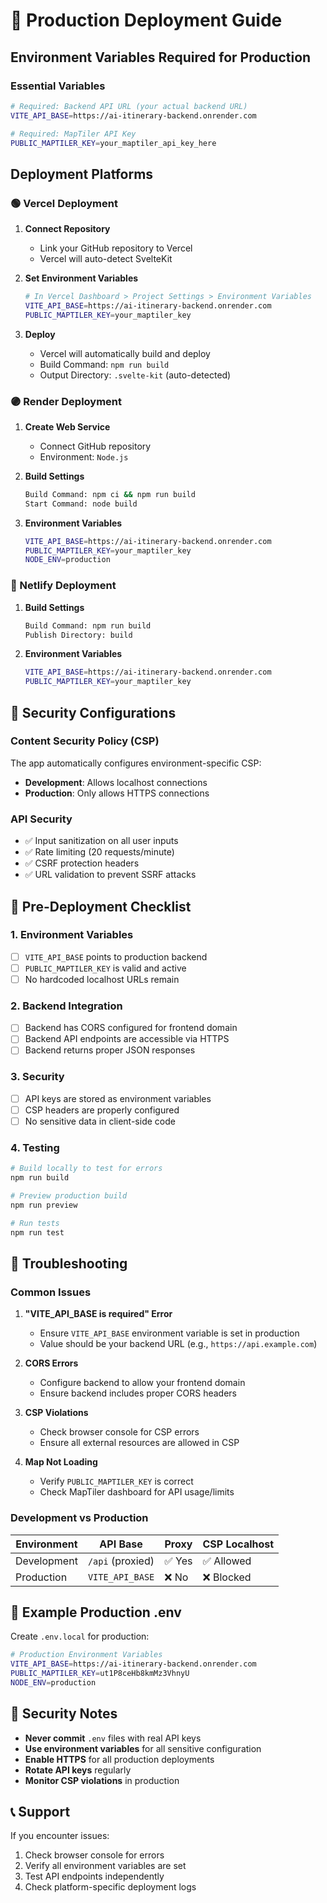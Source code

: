 # 🚀 Production Deployment Guide

## Environment Variables Required for Production

### Essential Variables

```bash
# Required: Backend API URL (your actual backend URL)
VITE_API_BASE=https://ai-itinerary-backend.onrender.com

# Required: MapTiler API Key
PUBLIC_MAPTILER_KEY=your_maptiler_api_key_here
```

## Deployment Platforms

### 🟢 Vercel Deployment

1. **Connect Repository**
   - Link your GitHub repository to Vercel
   - Vercel will auto-detect SvelteKit

2. **Set Environment Variables**

   ```bash
   # In Vercel Dashboard > Project Settings > Environment Variables
   VITE_API_BASE=https://ai-itinerary-backend.onrender.com
   PUBLIC_MAPTILER_KEY=your_maptiler_key
   ```

3. **Deploy**
   - Vercel will automatically build and deploy
   - Build Command: `npm run build`
   - Output Directory: `.svelte-kit` (auto-detected)

### 🟣 Render Deployment

1. **Create Web Service**
   - Connect GitHub repository
   - Environment: `Node.js`

2. **Build Settings**

   ```bash
   Build Command: npm ci && npm run build
   Start Command: node build
   ```

3. **Environment Variables**
   ```bash
   VITE_API_BASE=https://ai-itinerary-backend.onrender.com
   PUBLIC_MAPTILER_KEY=your_maptiler_key
   NODE_ENV=production
   ```

### 🔵 Netlify Deployment

1. **Build Settings**

   ```bash
   Build Command: npm run build
   Publish Directory: build
   ```

2. **Environment Variables**
   ```bash
   VITE_API_BASE=https://ai-itinerary-backend.onrender.com
   PUBLIC_MAPTILER_KEY=your_maptiler_key
   ```

## 🔐 Security Configurations

### Content Security Policy (CSP)

The app automatically configures environment-specific CSP:

- **Development**: Allows localhost connections
- **Production**: Only allows HTTPS connections

### API Security

- ✅ Input sanitization on all user inputs
- ✅ Rate limiting (20 requests/minute)
- ✅ CSRF protection headers
- ✅ URL validation to prevent SSRF attacks

## 🧪 Pre-Deployment Checklist

### 1. Environment Variables

- [ ] `VITE_API_BASE` points to production backend
- [ ] `PUBLIC_MAPTILER_KEY` is valid and active
- [ ] No hardcoded localhost URLs remain

### 2. Backend Integration

- [ ] Backend has CORS configured for frontend domain
- [ ] Backend API endpoints are accessible via HTTPS
- [ ] Backend returns proper JSON responses

### 3. Security

- [ ] API keys are stored as environment variables
- [ ] CSP headers are properly configured
- [ ] No sensitive data in client-side code

### 4. Testing

```bash
# Build locally to test for errors
npm run build

# Preview production build
npm run preview

# Run tests
npm run test
```

## 🔧 Troubleshooting

### Common Issues

1. **"VITE_API_BASE is required" Error**
   - Ensure `VITE_API_BASE` environment variable is set in production
   - Value should be your backend URL (e.g., `https://api.example.com`)

2. **CORS Errors**
   - Configure backend to allow your frontend domain
   - Ensure backend includes proper CORS headers

3. **CSP Violations**
   - Check browser console for CSP errors
   - Ensure all external resources are allowed in CSP

4. **Map Not Loading**
   - Verify `PUBLIC_MAPTILER_KEY` is correct
   - Check MapTiler dashboard for API usage/limits

### Development vs Production

| Environment | API Base         | Proxy  | CSP Localhost |
| ----------- | ---------------- | ------ | ------------- |
| Development | `/api` (proxied) | ✅ Yes | ✅ Allowed    |
| Production  | `VITE_API_BASE`  | ❌ No  | ❌ Blocked    |

## 📝 Example Production .env

Create `.env.local` for production:

```bash
# Production Environment Variables
VITE_API_BASE=https://ai-itinerary-backend.onrender.com
PUBLIC_MAPTILER_KEY=ut1P8ceHb8kmMz3VhnyU
NODE_ENV=production
```

## 🚨 Security Notes

- **Never commit** `.env` files with real API keys
- **Use environment variables** for all sensitive configuration
- **Enable HTTPS** for all production deployments
- **Rotate API keys** regularly
- **Monitor CSP violations** in production

## 📞 Support

If you encounter issues:

1. Check browser console for errors
2. Verify all environment variables are set
3. Test API endpoints independently
4. Check platform-specific deployment logs
